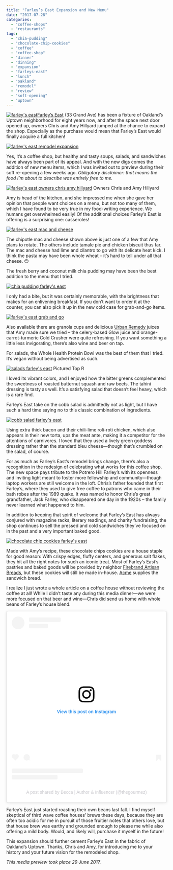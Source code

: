 ```yaml
---
title: "Farley’s East Expansion and New Menu"
date: "2017-07-28"
categories:
  - "coffee-shops"
  - "restaurants"
tags:
  - "chia-pudding"
  - "chocolate-chip-cookies"
  - "coffee"
  - "coffee-shop"
  - "dinner"
  - "dinning"
  - "expansion"
  - "farleys-east"
  - "lunch"
  - "oakland"
  - "remodel"
  - "review"
  - "soft-opening"
  - "uptown"
---
```


[![farley's east](http://s3.amazonaws.com/thegourmez-wpmedia/2017/07/Farleys-East-001-500x325.jpg)](http://s3.amazonaws.com/thegourmez-wpmedia/2017/07/Farleys-East-001.jpg)[Farley’s East](http://www.farleyscoffee.com/farleys-east/) (33 Grand Ave) has been a fixture of Oakland’s Uptown neighborhood for eight years now, and after the space next door opened up, owners Chris and Amy Hillyard jumped at the chance to expand the shop. Especially as the purchase would mean that Farley’s East would finally acquire a full kitchen!

[![farley's east remodel expansion](http://s3.amazonaws.com/thegourmez-wpmedia/2017/07/Farleys_East_Pano.jpg)](http://s3.amazonaws.com/thegourmez-wpmedia/2017/07/Farleys_East_Pano.jpg)

Yes, it’s a coffee shop, but healthy and tasty soups, salads, and sandwiches have always been part of its appeal. And with the new digs comes the addition of new menu items, which I was invited out to preview during their soft re-opening a few weeks ago. _Obligatory disclaimer: that means the food I’m about to describe was entirely free to me._




<div class="caption">

[![farley's east owners chris amy hillyard](http://s3.amazonaws.com/thegourmez-wpmedia/2017/07/Farleys-East-012-500x399.jpg)](http://s3.amazonaws.com/thegourmez-wpmedia/2017/07/Farleys-East-012.jpg) Owners Chris and Amy Hillyard</div>


Amy is head of the kitchen, and she impressed me when she gave her opinion that people want choices on a menu, but not too many of them, which I have found to be very true in my food-writing experience. We humans get overwhelmed easily! Of the additional choices Farley’s East is offering is a surprising one: casseroles!

[![farley's east mac and cheese](http://s3.amazonaws.com/thegourmez-wpmedia/2017/07/Farleys-East-019-368x500.jpg)](http://s3.amazonaws.com/thegourmez-wpmedia/2017/07/Farleys-East-019.jpg)

The chipotle mac and cheese shown above is just one of a few that Amy plans to rotate. The others include tamale pie and chicken biscuit thus far. The mac and cheese had lime and cilantro to go with its delicate heat kick. I think the pasta may have been whole wheat – it’s hard to tell under all that cheese. 😉

The fresh berry and coconut milk chia pudding may have been the best addition to the menu that I tried.

[![chia pudding farley's east](http://s3.amazonaws.com/thegourmez-wpmedia/2017/07/Farleys-East-020-500x490.jpg)](http://s3.amazonaws.com/thegourmez-wpmedia/2017/07/Farleys-East-020.jpg)

I only had a bite, but it was certainly memorable, with the brightness that makes for an enlivening breakfast. If you don’t want to order it at the counter, you can also pick it up in the new cold case for grab-and-go items.

[![farley's east grab and go](http://s3.amazonaws.com/thegourmez-wpmedia/2017/07/Farleys-East-009-500x356.jpg)](http://s3.amazonaws.com/thegourmez-wpmedia/2017/07/Farleys-East-009.jpg)

Also available there are granola cups and delicious [Urban Remedy](https://urbanremedy.com/) juices that Amy made sure we tried – the celery-based Glow juice and orange-carrot-turmeric Cold Crusher were quite refreshing. If you want something a little less invigorating, there’s also wine and beer on tap.

For salads, the Whole Health Protein Bowl was the best of them that I tried. It’s vegan without being advertised as such.




<div class="caption">

[![salads farley's east](http://s3.amazonaws.com/thegourmez-wpmedia/2017/07/Farleys-East-016-500x332.jpg)](http://s3.amazonaws.com/thegourmez-wpmedia/2017/07/Farleys-East-016.jpg) Pictured Top R</div>


I loved its vibrant colors, and I enjoyed how the bitter greens complemented the sweetness of roasted butternut squash and raw beets. The tahini dressing is tasty as well. It’s a satisfying salad that doesn’t feel heavy, which is a rare find.

Farley’s East take on the cobb salad is admittedly not as light, but I have such a hard time saying no to this classic combination of ingredients.

[![cobb salad farley's east](http://s3.amazonaws.com/thegourmez-wpmedia/2017/07/Farleys-East-017-399x500.jpg)](http://s3.amazonaws.com/thegourmez-wpmedia/2017/07/Farleys-East-017.jpg)

Using extra thick bacon and their chili-lime roli-roti chicken, which also appears in their new torta, ups the meat ante, making it a competitor for the attentions of carnivores. I loved that they used a lively green goddess dressing rather than the standard bleu cheese—though that’s crumbled on the salad, of course.

For as much as Farley’s East’s remodel brings change, there’s also a recognition in the redesign of celebrating what works for this coffee shop. The new space pays tribute to the Potrero Hill Farley’s with its openness and inviting light meant to foster more fellowship and community—though laptop workers are still welcome in the loft. Chris’s father founded that first Farley’s, where they used to give free coffee to patrons who came in their bath robes after the 1989 quake. It was named to honor Chris’s great grandfather, Jack Farley, who disappeared one day in the 1920s – the family never learned what happened to him.

In addition to keeping that spirit of welcome that Farley’s East has always conjured with magazine racks, literary readings, and charity fundraising, the shop continues to sell the pressed and cold sandwiches they’ve focused on in the past and a very important baked good.

[![chocolate chip cookies farley's east](http://s3.amazonaws.com/thegourmez-wpmedia/2017/07/Farleys-East-003-500x334.jpg)](http://s3.amazonaws.com/thegourmez-wpmedia/2017/07/Farleys-East-003.jpg)

Made with Amy’s recipe, these chocolate chips cookies are a house staple for good reason: With crispy edges, fluffy centers, and generous salt flakes, they hit all the right notes for such an iconic treat. Most of Farley’s East’s pastries and baked goods will be provided by neighbor [Firebrand Artisan Breads,](http://firebrandartisanbreads.com/) but these cookies will still be made in-house. [Acme](http://www.acmebread.com/) supplies the sandwich bread.

I realize I just wrote a whole article on a coffee house without reviewing the coffee at all! While I didn’t taste any during this media dinner—we were more focused on that beer and wine—Chris did send us home with whole beans of Farley’s house blend.

<blockquote class="instagram-media" data-instgrm-captioned data-instgrm-permalink="https://www.instagram.com/p/BWLaAY4Bqoe/?utm_source=ig_embed&amp;utm_campaign=loading" data-instgrm-version="14" style=" background:#FFF; border:0; border-radius:3px; box-shadow:0 0 1px 0 rgba(0,0,0,0.5),0 1px 10px 0 rgba(0,0,0,0.15); margin: 1px; max-width:540px; min-width:326px; padding:0; width:99.375%; width:-webkit-calc(100% - 2px); width:calc(100% - 2px);"><div style="padding:16px;"> <a href="https://www.instagram.com/p/BWLaAY4Bqoe/?utm_source=ig_embed&amp;utm_campaign=loading" style=" background:#FFFFFF; line-height:0; padding:0 0; text-align:center; text-decoration:none; width:100%;" target="_blank"> <div style=" display: flex; flex-direction: row; align-items: center;"> <div style="background-color: #F4F4F4; border-radius: 50%; flex-grow: 0; height: 40px; margin-right: 14px; width: 40px;"></div> <div style="display: flex; flex-direction: column; flex-grow: 1; justify-content: center;"> <div style=" background-color: #F4F4F4; border-radius: 4px; flex-grow: 0; height: 14px; margin-bottom: 6px; width: 100px;"></div> <div style=" background-color: #F4F4F4; border-radius: 4px; flex-grow: 0; height: 14px; width: 60px;"></div></div></div><div style="padding: 19% 0;"></div> <div style="display:block; height:50px; margin:0 auto 12px; width:50px;"><svg width="50px" height="50px" viewBox="0 0 60 60" version="1.1" xmlns="https://www.w3.org/2000/svg" xmlns:xlink="https://www.w3.org/1999/xlink"><g stroke="none" stroke-width="1" fill="none" fill-rule="evenodd"><g transform="translate(-511.000000, -20.000000)" fill="#000000"><g><path d="M556.869,30.41 C554.814,30.41 553.148,32.076 553.148,34.131 C553.148,36.186 554.814,37.852 556.869,37.852 C558.924,37.852 560.59,36.186 560.59,34.131 C560.59,32.076 558.924,30.41 556.869,30.41 M541,60.657 C535.114,60.657 530.342,55.887 530.342,50 C530.342,44.114 535.114,39.342 541,39.342 C546.887,39.342 551.658,44.114 551.658,50 C551.658,55.887 546.887,60.657 541,60.657 M541,33.886 C532.1,33.886 524.886,41.1 524.886,50 C524.886,58.899 532.1,66.113 541,66.113 C549.9,66.113 557.115,58.899 557.115,50 C557.115,41.1 549.9,33.886 541,33.886 M565.378,62.101 C565.244,65.022 564.756,66.606 564.346,67.663 C563.803,69.06 563.154,70.057 562.106,71.106 C561.058,72.155 560.06,72.803 558.662,73.347 C557.607,73.757 556.021,74.244 553.102,74.378 C549.944,74.521 548.997,74.552 541,74.552 C533.003,74.552 532.056,74.521 528.898,74.378 C525.979,74.244 524.393,73.757 523.338,73.347 C521.94,72.803 520.942,72.155 519.894,71.106 C518.846,70.057 518.197,69.06 517.654,67.663 C517.244,66.606 516.755,65.022 516.623,62.101 C516.479,58.943 516.448,57.996 516.448,50 C516.448,42.003 516.479,41.056 516.623,37.899 C516.755,34.978 517.244,33.391 517.654,32.338 C518.197,30.938 518.846,29.942 519.894,28.894 C520.942,27.846 521.94,27.196 523.338,26.654 C524.393,26.244 525.979,25.756 528.898,25.623 C532.057,25.479 533.004,25.448 541,25.448 C548.997,25.448 549.943,25.479 553.102,25.623 C556.021,25.756 557.607,26.244 558.662,26.654 C560.06,27.196 561.058,27.846 562.106,28.894 C563.154,29.942 563.803,30.938 564.346,32.338 C564.756,33.391 565.244,34.978 565.378,37.899 C565.522,41.056 565.552,42.003 565.552,50 C565.552,57.996 565.522,58.943 565.378,62.101 M570.82,37.631 C570.674,34.438 570.167,32.258 569.425,30.349 C568.659,28.377 567.633,26.702 565.965,25.035 C564.297,23.368 562.623,22.342 560.652,21.575 C558.743,20.834 556.562,20.326 553.369,20.18 C550.169,20.033 549.148,20 541,20 C532.853,20 531.831,20.033 528.631,20.18 C525.438,20.326 523.257,20.834 521.349,21.575 C519.376,22.342 517.703,23.368 516.035,25.035 C514.368,26.702 513.342,28.377 512.574,30.349 C511.834,32.258 511.326,34.438 511.181,37.631 C511.035,40.831 511,41.851 511,50 C511,58.147 511.035,59.17 511.181,62.369 C511.326,65.562 511.834,67.743 512.574,69.651 C513.342,71.625 514.368,73.296 516.035,74.965 C517.703,76.634 519.376,77.658 521.349,78.425 C523.257,79.167 525.438,79.673 528.631,79.82 C531.831,79.965 532.853,80.001 541,80.001 C549.148,80.001 550.169,79.965 553.369,79.82 C556.562,79.673 558.743,79.167 560.652,78.425 C562.623,77.658 564.297,76.634 565.965,74.965 C567.633,73.296 568.659,71.625 569.425,69.651 C570.167,67.743 570.674,65.562 570.82,62.369 C570.966,59.17 571,58.147 571,50 C571,41.851 570.966,40.831 570.82,37.631"></path></g></g></g></svg></div><div style="padding-top: 8px;"> <div style=" color:#3897f0; font-family:Arial,sans-serif; font-size:14px; font-style:normal; font-weight:550; line-height:18px;">View this post on Instagram</div></div><div style="padding: 12.5% 0;"></div> <div style="display: flex; flex-direction: row; margin-bottom: 14px; align-items: center;"><div> <div style="background-color: #F4F4F4; border-radius: 50%; height: 12.5px; width: 12.5px; transform: translateX(0px) translateY(7px);"></div> <div style="background-color: #F4F4F4; height: 12.5px; transform: rotate(-45deg) translateX(3px) translateY(1px); width: 12.5px; flex-grow: 0; margin-right: 14px; margin-left: 2px;"></div> <div style="background-color: #F4F4F4; border-radius: 50%; height: 12.5px; width: 12.5px; transform: translateX(9px) translateY(-18px);"></div></div><div style="margin-left: 8px;"> <div style=" background-color: #F4F4F4; border-radius: 50%; flex-grow: 0; height: 20px; width: 20px;"></div> <div style=" width: 0; height: 0; border-top: 2px solid transparent; border-left: 6px solid #f4f4f4; border-bottom: 2px solid transparent; transform: translateX(16px) translateY(-4px) rotate(30deg)"></div></div><div style="margin-left: auto;"> <div style=" width: 0px; border-top: 8px solid #F4F4F4; border-right: 8px solid transparent; transform: translateY(16px);"></div> <div style=" background-color: #F4F4F4; flex-grow: 0; height: 12px; width: 16px; transform: translateY(-4px);"></div> <div style=" width: 0; height: 0; border-top: 8px solid #F4F4F4; border-left: 8px solid transparent; transform: translateY(-4px) translateX(8px);"></div></div></div> <div style="display: flex; flex-direction: column; flex-grow: 1; justify-content: center; margin-bottom: 24px;"> <div style=" background-color: #F4F4F4; border-radius: 4px; flex-grow: 0; height: 14px; margin-bottom: 6px; width: 224px;"></div> <div style=" background-color: #F4F4F4; border-radius: 4px; flex-grow: 0; height: 14px; width: 144px;"></div></div></a><p style=" color:#c9c8cd; font-family:Arial,sans-serif; font-size:14px; line-height:17px; margin-bottom:0; margin-top:8px; overflow:hidden; padding:8px 0 7px; text-align:center; text-overflow:ellipsis; white-space:nowrap;"><a href="https://www.instagram.com/p/BWLaAY4Bqoe/?utm_source=ig_embed&amp;utm_campaign=loading" style=" color:#c9c8cd; font-family:Arial,sans-serif; font-size:14px; font-style:normal; font-weight:normal; line-height:17px; text-decoration:none;" target="_blank">A post shared by Becca | Author &amp; Influencer (@thegourmez)</a></p></div></blockquote> <script async src="//www.instagram.com/embed.js"></script>

Farley’s East just started roasting their own beans last fall. I find myself skeptical of third wave coffee houses’ brews these days, because they are often too acidic for me in pursuit of those fruitier notes that others love, but that house brew was earthy and grounded enough to please me while also offering a mild body. Would, and likely will, purchase it myself in the future!

This expansion should further cement Farley’s East in the fabric of Oakland’s Uptown. Thanks, Chris and Amy, for introducing me to your history and your future vision for the remodeled shop.

_This media preview took place 29 June 2017._
